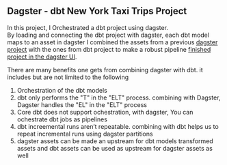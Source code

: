 ## Dagster - dbt New York Taxi Trips Project  
In this project, I Orchestrated a dbt project using dagster.  
By loading and connecting the dbt project with dagster, each dbt model maps to an asset in dagster
I combined the assets from a previous [dagster project](https://github.com/Abdulshakur54/NY-Taxi-Trips-) with the ones from dbt project to make a robust pipeline [finished project in the dagster UI](https://drive.google.com/file/d/1uLf1xotQuXTHD21v-184-J_pPGD68RKf/view?usp=sharing).

There are many benefits one gets from combining dagster with dbt. it includes but are not limited to the following    
1. Orchestration of the dbt models   
2. dbt only performs the "T" in the "ELT" process. combining with Dagster, Dagster handles the "EL" in the "ELT" process  
3. Core dbt does not support ochestration, with dagster, You can ochestrate dbt jobs as pipelines
4. dbt increemental runs aren’t repeatable. combining with dbt helps us to repeat incremental runs using dagster partitions
5. dagster assets can be made an upstream for dbt models transformed assets and dbt assets can be used as upstream for dagster assets as well